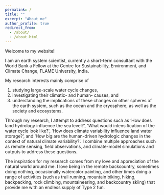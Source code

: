 ```yaml
---
permalink: /
title: ""
excerpt: "About me"
author_profile: true
redirect_from:
  - /about/
  - /about.html
---
```


Welcome to my website!

I am an earth system scientist, currently a short-term consultant with the World Bank a Fellow at the Centre for Sustainability, Environment, and Climate Change, FLAME University, India. 

My research interests mainly comprise of
1. studying large-scale water cycle changes,
2. investigating their climatic- and human- causes, and
3. understanding the implications of these changes on other spheres of the earth system, such as the ocean and the cryosphere, as well as the society and ecosystems.  

Through my research, I attempt to address questions such as ‘How does land hydrology influence the sea level?’, 'What would intensification of the water cycle look like?', ‘How does climate variability influence land water storage?’, and ‘How big are the human-driven hydrologic changes in the context of natural climate variability?’. I combine multiple approaches such as remote sensing, field observations, and climate-model simulations and outputs to address these questions. 

The inspiration for my research comes from my love and appreciation of the natural world around me. I love being in the remote backcountry, sometimes doing nothing, occasionally watercolor painting, and other times doing a range of activities (such as trail running, mountain biking, hiking, backpacking, rock climbing, mountaineering, and backcountry skiing) that provide me with an endless supply of Type 2 fun. 


<object data="/files/cv_overleaf.pdf" type='application/pdf'></object>


<!-- mainly study large-scale changes in the hydrologic cycle


I study Earth System Science (ESS). ESS lets me study all the spheres of the natural world and explore their connections. Essentially studying Gaia hypothesis, but scientifically!

Specifically, I study large-scale changes in the hydrologic cycle,

My love for mountains often finds me winter mountaineering and backcountry skiing, trad and alpine climbing, and winter backpacking in the Colorado Rockies and the Sierras, and trail running and mountain biking in the local San Gabriels. My preferred medium for expressing my appreciation for nature is spontaneous plein air water colors. When home, I enjoy relaxing by cooking, listening to jazz, and attempting to improvise on mandolin and harmonica.

This site is a one stop to be updated with all the things I'm up to! So please stay tuned! -->
